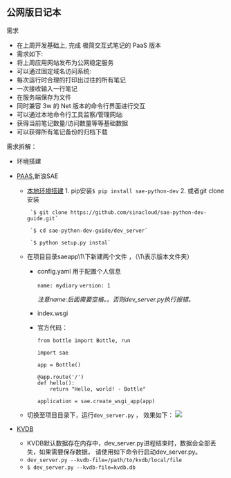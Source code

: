 ## 公网版日记本

需求

+ 在上周开发基础上, 完成 极简交互式笔记的 PaaS 版本
+ 需求如下:
+ 将上周应用网站发布为公网稳定服务
+ 可以通过固定域名访问系统:
+ 每次运行时合理的打印出过往的所有笔记
+ 一次接收输入一行笔记
+ 在服务端保存为文件
+ 同时兼容 3w 的 Net 版本的命令行界面进行交互
+ 可以通过本地命令行工具监察/管理网站:
+ 获得当前笔记数量/访问数量等等基础数据
+ 可以获得所有笔记备份的归档下载

需求拆解：

+ 环境搭建
 
 + [PAAS](https://en.wikipedia.org/wiki/Platform_as_a_service),新浪SAE
     + [本地环境搭建](http://www.sinacloud.com/doc/sae/python/tools.html)
            1. pip安装`$ pip install sae-python-dev`
            2. 或者git clone 安装
            
            `$ git clone https://github.com/sinacloud/sae-python-dev-guide.git`

            `$ cd sae-python-dev-guide/dev_server`

            `$ python setup.py instal`
     
      + 在项目目录saeapp\1\下新建两个文件
        ，（\1\表示版本文件夹）
          +  config.yaml 用于配置个人信息
          
                `name: mydiary` 
                `version: 1`

                *注意name:后面需要空格。。否则dev_server.py执行报错。*




          + index.wsgi
          
          + 官方代码：
          
                from bottle import Bottle, run

                import sae

                app = Bottle()

                @app.route('/')
                def hello():
                    return "Hello, world! - Bottle"

                application = sae.create_wsgi_app(app)

      + 切换至项目目录下，运行`dev_server.py` ，
效果如下：
![](http://i5.tietuku.com/fe6a92fac4711ed4.jpg)


 + [KVDB](http://www.sinacloud.com/doc/sae/python/tools.html?ticket=7c904af8cec89f3130a2b2a819f234692b75759c#kvdb)

    + KVDB默认数据存在内存中，dev_server.py进程结束时，数据会全部丢失，如果需要保存数据， 请使用如下命令行启动dev_server.py。
    + `dev_server.py --kvdb-file=/path/to/kvdb/local/file`
    + `$ dev_server.py --kvdb-file=kvdb.db`
